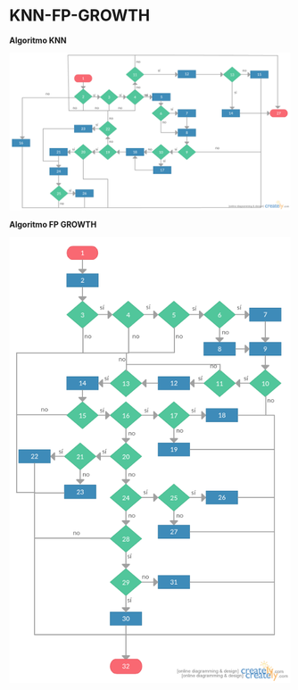 # KNN-FP-GROWTH

**Algoritmo KNN**

![Alt text](Ingenieria/Diagrama_Complejidad_Ciclomatica/knn.PNG?raw=true "Title")

**Algoritmo FP GROWTH**

![Alt text](Ingenieria/Diagrama_Complejidad_Ciclomatica/FP_GROWTH.PNG?raw=true "Title")
